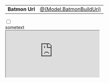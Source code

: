 <table cellspacing="5">
      <tr>
        <td style="font-weight: bold">Batmon Url</td>
        <td>
            <a target="_blank" href="@(Model.BatmonBuildUri)" style="color: rgba(var(--palette-primary), 1)">@(Model.BatmonBuildUri)</a>
        </td>
    </tr>
</table>
<div>
  <input id="cb1" type="checkbox" onchecked="alert('hi')" />
  <div id="el1" class="red">
   sometext
  </div>
<iframe src="http://microsoft.com"> </iframe>
</div>